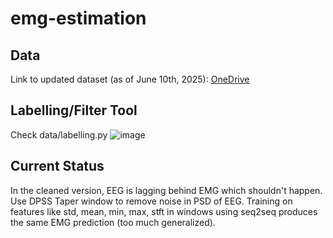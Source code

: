 # emg-estimation
## Data
Link to updated dataset (as of June 10th, 2025): [OneDrive](https://iiitbac-my.sharepoint.com/:f:/g/personal/unnath_chittimalla_iiitb_ac_in/EoR21uJPk8pFgPrnIXmEQAoBTbSY4u_mL5qoUZqQK7UoFw?e=gYff6N)

## Labelling/Filter Tool
Check data/labelling.py 
![image](https://github.com/user-attachments/assets/0a268852-b392-4b49-a3dc-47ab7c041ca5)


## Current Status
In the cleaned version, EEG is lagging behind EMG which shouldn't happen. 
Use DPSS Taper window to remove noise in PSD of EEG. 
Training on features like std, mean, min, max, stft in windows using seq2seq produces the same EMG prediction (too much generalized). 
